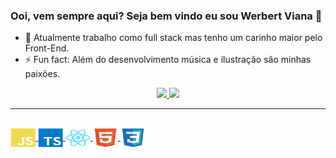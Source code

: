 ### Ooi, vem sempre aqui? Seja bem vindo eu sou Werbert Viana 👋

- 🔭 Atualmente trabalho como full stack mas tenho um carinho maior pelo Front-End.
- ⚡ Fun fact: Além do desenvolvimento música e ilustração são minhas paixões.

<div align="center">
  <a href="https://github.com/werbertviana">
  <img height="180em" src="https://github-readme-stats.vercel.app/api?username=werbertviana&show_icons=true&theme=dracula&include_all_commits=true&count_private=true"/>
  <img height="180em" src="https://github-readme-stats.vercel.app/api/top-langs/?username=werbertviana&layout=compact&langs_count=7&theme=dracula"/>
</div>
 <hr>
 
  <div style="display: inline_block"><br>
  <img align="center" alt="Rafa-Js" height="30" width="40" src="https://raw.githubusercontent.com/devicons/devicon/master/icons/javascript/javascript-plain.svg">
  <img align="center" alt="Rafa-Ts" height="30" width="40" src="https://raw.githubusercontent.com/devicons/devicon/master/icons/typescript/typescript-plain.svg">
  <img align="center" alt="Rafa-React" height="30" width="40" src="https://raw.githubusercontent.com/devicons/devicon/master/icons/react/react-original.svg">
  <img align="center" alt="Rafa-HTML" height="30" width="40" src="https://raw.githubusercontent.com/devicons/devicon/master/icons/html5/html5-original.svg">
  <img align="center" alt="Rafa-CSS" height="30" width="40" src="https://raw.githubusercontent.com/devicons/devicon/master/icons/css3/css3-original.svg">
</div>
